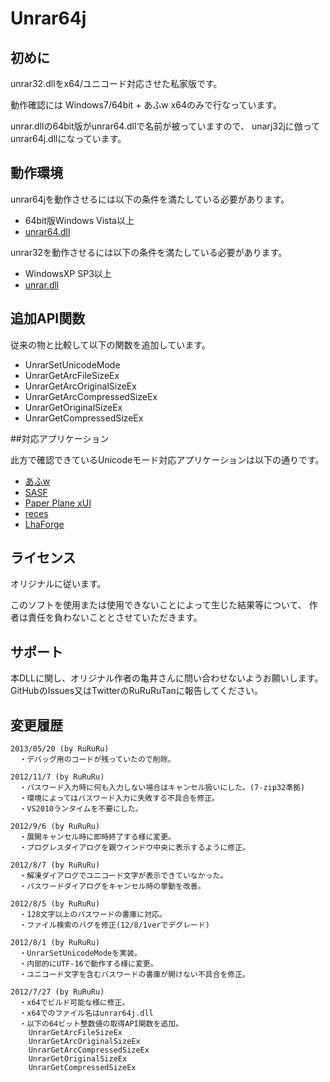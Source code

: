 
# Unrar64j

## 初めに

unrar32.dllをx64/ユニコード対応させた私家版です。

動作確認には Windows7/64bit + あふw x64のみで行なっています。

unrar.dllの64bit版がunrar64.dllで名前が被っていますので、
unarj32jに倣ってunrar64j.dllになっています。

## 動作環境

unrar64jを動作させるには以下の条件を満たしている必要があります。

* 64bit版Windows Vista以上
* [unrar64.dll](http://www.rarlab.com/)


unrar32を動作させるには以下の条件を満たしている必要があります。

* WindowsXP SP3以上
* [unrar.dll](http://www.rarlab.com/)

## 追加API関数

従来の物と比較して以下の関数を追加しています。

* UnrarSetUnicodeMode
* UnrarGetArcFileSizeEx
* UnrarGetArcOriginalSizeEx
* UnrarGetArcCompressedSizeEx
* UnrarGetOriginalSizeEx
* UnrarGetCompressedSizeEx

##対応アプリケーション

此方で確認できているUnicodeモード対応アプリケーションは以下の通りです。

* [あふw](http://www.h5.dion.ne.jp/~akt/)
* [SASF](http://homepage1.nifty.com/Ayakawa/)
* [Paper Plane xUI](http://homepage1.nifty.com/toro/)
* [reces](http://www16.atpages.jp/rayna/reces/index.html)
* [LhaForge](http://claybird.sakura.ne.jp/garage/lhaforge/nosupport/index.html)

## ライセンス

オリジナルに従います。

このソフトを使用または使用できないことによって生じた結果等について、
作者は責任を負わないこととさせていただきます。

## サポート

本DLLに関し、オリジナル作者の亀井さんに問い合わせないようお願いします。
GitHubのIssues又はTwitterのRuRuRuTanに報告してください。

## 変更履歴

    2013/05/20 (by RuRuRu)
      ・デバッグ用のコードが残っていたので削除。

    2012/11/7 (by RuRuRu)
      ・パスワード入力時に何も入力しない場合はキャンセル扱いにした。(7-zip32準拠)
      ・環境によってはパスワード入力に失敗する不具合を修正。
      ・VS2010ランタイムを不要にした。

    2012/9/6 (by RuRuRu)
      ・展開キャンセル時に即時終了する様に変更。
      ・プログレスダイアログを親ウインドウ中央に表示するように修正。

    2012/8/7 (by RuRuRu)
      ・解凍ダイアログでユニコード文字が表示できていなかった。
      ・パスワードダイアログをキャンセル時の挙動を改善。

    2012/8/5 (by RuRuRu)
      ・128文字以上のパスワードの書庫に対応。
      ・ファイル検索のバグを修正(12/8/1verでデグレード)

    2012/8/1 (by RuRuRu)
      ・UnrarSetUnicodeModeを実装。
      ・内部的にUTF-16で動作する様に変更。
      ・ユニコード文字を含むパスワードの書庫が開けない不具合を修正。

    2012/7/27 (by RuRuRu)
      ・x64でビルド可能な様に修正。
      ・x64でのファイル名はunrar64j.dll
      ・以下の64ビット整数値の取得API関数を追加。
        UnrarGetArcFileSizeEx
        UnrarGetArcOriginalSizeEx
        UnrarGetArcCompressedSizeEx
        UnrarGetOriginalSizeEx
        UnrarGetCompressedSizeEx


